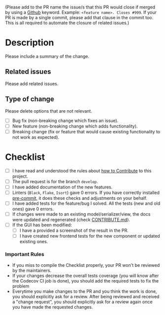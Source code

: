 (Please add to the PR name the issue/s that this PR would close if merged by using a [Github](https://docs.github.com/en/issues/tracking-your-work-with-issues/linking-a-pull-request-to-an-issue) keyword. Example: `<feature name>. Closes #999`. If your PR is made by a single commit, please add that clause in the commit too. This is all required to automate the closure of related issues.)

# Description

Please include a summary of the change.

## Related issues
Please add related issues.

## Type of change

Please delete options that are not relevant.

- [ ] Bug fix (non-breaking change which fixes an issue).
- [ ] New feature (non-breaking change which adds functionality).
- [ ] Breaking change (fix or feature that would cause existing functionality to not work as expected).

# Checklist

- [ ] I have read and understood the rules about [how to Contribute](https://intelowlproject.github.io/docs/GreedyBear/Contribute/) to this project.
- [ ] The pull request is for the branch `develop`.
- [ ] I have added documentation of the new features.
- [ ] Linters (`Black`, `Flake`, `Isort`) gave 0 errors. If you have correctly installed [pre-commit](https://intelowlproject.github.io/docs/GreedyBear/Contribute/#how-to-start-setup-project-and-development-instance), it does these checks and adjustments on your behalf.
- [ ] I have added tests for the feature/bug I solved. All the tests (new and old ones) gave 0 errors.
- [ ] If changes were made to an existing model/serializer/view, the docs were updated and regenerated (check [CONTRIBUTE.md](./Contribute.md)).
- [ ] If the GUI has been modified:
    - [ ] I have a provided a screenshot of the result in the PR.
    - [ ] I have created new frontend tests for the new component or updated existing ones.
  
### Important Rules
- If you miss to compile the Checklist properly, your PR won't be reviewed by the maintainers.
- If your changes decrease the overall tests coverage (you will know after the Codecov CI job is done), you should add the required tests to fix the problem
- Everytime you make changes to the PR and you think the work is done, you should explicitly ask for a review. After being reviewed and received a "change request", you should explicitly ask for a review again once you have made the requested changes.
